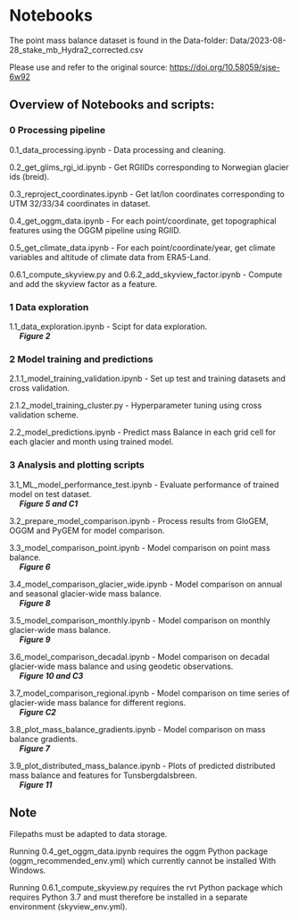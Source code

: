 # Notebooks

The point mass balance dataset is found in the Data-folder: 
Data/2023-08-28_stake_mb_Hydra2_corrected.csv

Please use and refer to the original source:
https://doi.org/10.58059/sjse-6w92

## Overview of Notebooks and scripts:

### 0 Processing pipeline
0.1_data_processing.ipynb - Data processing and cleaning. 

0.2_get_glims_rgi_id.ipynb - Get RGIIDs corresponding to Norwegian glacier ids (breid). 

0.3_reproject_coordinates.ipynb - Get lat/lon coordinates corresponding to UTM 32/33/34 coordinates in dataset. 

0.4_get_oggm_data.ipynb - For each point/coordinate, get topographical features using the OGGM pipeline using RGIID. 

0.5_get_climate_data.ipynb - For each point/coordinate/year, get climate variables and altitude of climate data from ERA5-Land. 

0.6.1_compute_skyview.py and 0.6.2_add_skyview_factor.ipynb - Compute and add the skyview factor as a feature.

### 1 Data exploration
1.1_data_exploration.ipynb - Scipt for data exploration. <br>
&emsp; ***Figure 2***

### 2 Model training and predictions
2.1.1_model_training_validation.ipynb - Set up test and training datasets and cross validation. 

2.1.2_model_training_cluster.py - Hyperparameter tuning using cross validation scheme.  

2.2_model_predictions.ipynb - Predict mass Balance in each grid cell for each glacier and month using trained model.

### 3 Analysis and plotting scripts
3.1_ML_model_performance_test.ipynb - Evaluate performance of trained model on test dataset. <br>
&emsp; ***Figure 5 and C1*** 

3.2_prepare_model_comparison.ipynb - Process results from GloGEM, OGGM and PyGEM for model comparison. 

3.3_model_comparison_point.ipynb - Model comparison on point mass balance. <br>
&emsp; ***Figure 6*** 

3.4_model_comparison_glacier_wide.ipynb - Model comparison on annual and seasonal glacier-wide mass balance. <br>
&emsp; ***Figure 8*** 

3.5_model_comparison_monthly.ipynb - Model comparison on monthly glacier-wide mass balance. <br>
&emsp; ***Figure 9*** 

3.6_model_comparison_decadal.ipynb - Model comparison on decadal glacier-wide mass balance and using geodetic observations. <br>
&emsp; ***Figure 10 and C3*** 

3.7_model_comparison_regional.ipynb - Model comparison on time series of glacier-wide mass balance for different regions. <br>
&emsp; ***Figure C2*** 

3.8_plot_mass_balance_gradients.ipynb - Model comparison on mass balance gradients. <br>
&emsp; ***Figure 7*** 

3.9_plot_distributed_mass_balance.ipynb - Plots of predicted distributed mass balance and features for Tunsbergdalsbreen. <br>
&emsp; ***Figure 11*** 

## Note

Filepaths must be adapted to data storage. 

Running 0.4_get_oggm_data.ipynb requires the oggm Python package (oggm_recommended_env.yml) which currently cannot be installed With Windows. 

Running 0.6.1_compute_skyview.py requires the rvt Python package which requires Python 3.7 and must therefore be installed in a separate environment (skyview_env.yml).



